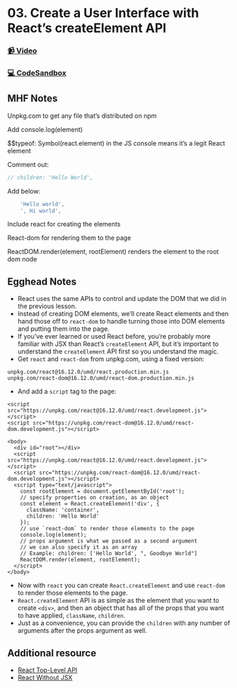 # 03. Create a User Interface with React’s createElement API

### [📹 Video](https://egghead.io/lessons/react-v2-02-create-a-user-interface-with-react-s-createelement-api?pl=a-beginners-guide-to-react-v2-6c4d)

### [💻 CodeSandbox](https://codesandbox.io/s/github/kentcdodds/beginners-guide-to-react/tree/codesandbox/02-react-create-element?from-embed)

## MHF Notes

Unpkg.com to get any file that’s distributed on npm

Add console.log\(element\)

$$typeof: Symbol\(react.element\) in the JS console means it’s a legit React element

Comment out:

```javascript
// children: 'Hello World',
```

Add below:

```javascript
    'Hello world', 
    ', Hi world',
```

Include react for creating the elements

React-dom for rendering them to the page

ReactDOM.render\(element, rootElement\) renders the element to the root dom node

## Egghead Notes

* React uses the same APIs to control and update the DOM that we did in the previous lesson.
* Instead of creating DOM elements, we’ll create React elements and then hand those off to `react-dom` to handle turning those into DOM elements and putting them into the page.
* If you’ve ever learned or used React before, you’re probably more familiar with JSX than React’s `createElement` API, but it’s important to understand the `createElement` API first so you understand the magic.
* Get `react` and `react-dom` from unpkg.com, using a fixed version:

```text
unpkg.com/react@16.12.0/umd/react.production.min.js
unpkg.com/react-dom@16.12.0/umd/react-dom.production.min.js
```

* And add a `script` tag to the page:

```markup
<script src="https://unpkg.com/react@16.12.0/umd/react.development.js"></script>
<script src="https://unpkg.com/react-dom@16.12.0/umd/react-dom.development.js"></script>
```

```markup
<body>
  <div id="root"></div>
  <script src="https://unpkg.com/react@16.12.0/umd/react.development.js"></script>
  <script src="https://unpkg.com/react-dom@16.12.0/umd/react-dom.development.js"></script>
  <script type="text/javascript">
    const rootElement = document.getElementById('root');
    // specify properties on creation, as an object
    const element = React.createElement('div', {
      className: 'container',
      children: 'Hello World'
    });
    // use `react-dom` to render those elements to the page
    console.log(element);
    // props argument is what we passed as a second argument
    // we can also specify it as an array
    // Example: children: ['Hello World', ", Goodbye World"]
    ReactDOM.render(element, rootElement);
  </script>
</body>
```

* Now with `react` you can create `React.createElement` and use `react-dom` to render those elements to the page.
* `React.createElement` API is as simple as the element that you want to create `<div>`, and then an object that has all of the props that you want to have applied, `className`, `children`.
* Just as a convenience, you can provide the `children` with any number of arguments after the props argument as well.

## Additional resource

* [React Top-Level API](https://reactjs.org/docs/react-api.html)
* [React Without JSX](https://reactjs.org/docs/react-without-jsx.html)

